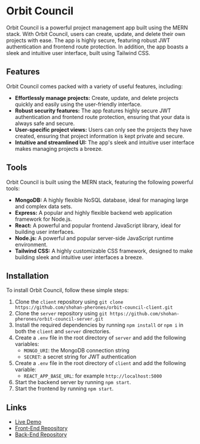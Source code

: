 # Orbit Council

Orbit Council is a powerful project management app built using the MERN stack. With Orbit Council, users can create, update, and delete their own projects with ease. The app is highly secure, featuring robust JWT authentication and frontend route protection. In addition, the app boasts a sleek and intuitive user interface, built using Tailwind CSS.

## Features

Orbit Council comes packed with a variety of useful features, including:

- **Effortlessly manage projects:** Create, update, and delete projects quickly and easily using the user-friendly interface.
- **Robust security features:** The app features highly secure JWT authentication and frontend route protection, ensuring that your data is always safe and secure.
- **User-specific project views:** Users can only see the projects they have created, ensuring that project information is kept private and secure.
- **Intuitive and streamlined UI:** The app's sleek and intuitive user interface makes managing projects a breeze.

## Tools

Orbit Council is built using the MERN stack, featuring the following powerful tools:

- **MongoDB:** A highly flexible NoSQL database, ideal for managing large and complex data sets.
- **Express:** A popular and highly flexible backend web application framework for Node.js.
- **React:** A powerful and popular frontend JavaScript library, ideal for building user interfaces.
- **Node.js:** A powerful and popular server-side JavaScript runtime environment.
- **Tailwind CSS:** A highly customizable CSS framework, designed to make building sleek and intuitive user interfaces a breeze.

## Installation

To install Orbit Council, follow these simple steps:

1. Clone the `client` repository using `git clone https://github.com/shohan-pherones/orbit-council-client.git`
2. Clone the `server` repository using `git https://github.com/shohan-pherones/orbit-council-server.git`
3. Install the required dependencies by running `npm install` or `npm i` in both the `client` and `server` directories.
4. Create a `.env` file in the root directory of `server` and add the following variables:
   - `MONGO_URI`: the MongoDB connection string
   - `SECRET`: a secret string for JWT authentication
5. Create a `.env` file in the root directory of `client` and add the following variable:
   - `REACT_APP_BASE_URL`: for example `http://localhost:5000`
6. Start the backend server by running `npm start`.
7. Start the frontend by running `npm start`.

## Links

- [Live Demo](https://orbit-council.netlify.app)
- [Front-End Repository](https://github.com/sudip08122000/Orbit-Council-Client?tab=readme-ov-file)
- [Back-End Repository](https://github.com/sudip08122000/Orbit-Council-Server/edit/main)

